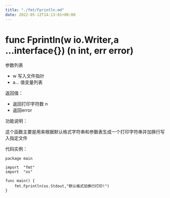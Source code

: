 ```yaml
---
title: "./fmt/Fprintln.md"
date: 2022-05-12T14:13:01+08:00
---
```

# func Fprintln(w io.Writer,a ...interface{}) (n int, err error)

参数列表

- w 写入文件指针
- a... 值变量列表

返回值：

- 返回打印字符数 n
- 返回error

功能说明：

这个函数主要是用来根据默认格式字符串和参数表生成一个打印字符串并加换行写入指定文件

代码实例：

 	package main
	
	import 	"fmt"
	import  "os"
		
	func main() {
		fmt.Fprintln(os.Stdout,"默认格式加换行打印!")
	}
